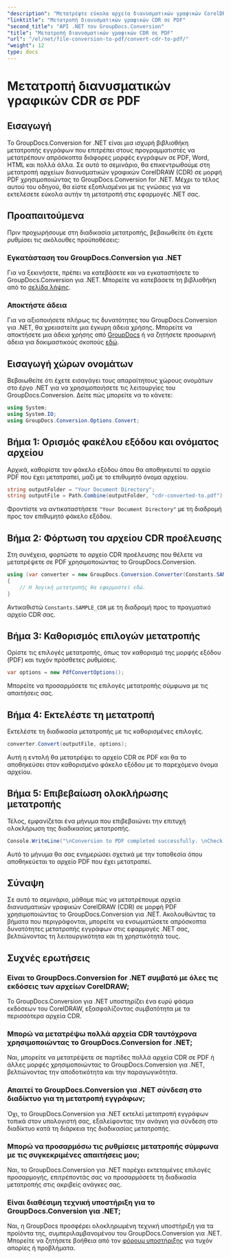 ```yaml
---
"description": "Μετατρέψτε εύκολα αρχεία διανυσματικών γραφικών CorelDRAW (CDR) σε μορφή PDF χρησιμοποιώντας το GroupDocs.Conversion για .NET. Βελτιστοποιήστε τη διαδικασία μετατροπής εγγράφων."
"linktitle": "Μετατροπή διανυσματικών γραφικών CDR σε PDF"
"second_title": "API .NET του GroupDocs.Conversion"
"title": "Μετατροπή διανυσματικών γραφικών CDR σε PDF"
"url": "/el/net/file-conversion-to-pdf/convert-cdr-to-pdf/"
"weight": 12
type: docs
---
```

# Μετατροπή διανυσματικών γραφικών CDR σε PDF

## Εισαγωγή
Το GroupDocs.Conversion for .NET είναι μια ισχυρή βιβλιοθήκη μετατροπής εγγράφων που επιτρέπει στους προγραμματιστές να μετατρέπουν απρόσκοπτα διάφορες μορφές εγγράφων σε PDF, Word, HTML και πολλά άλλα. Σε αυτό το σεμινάριο, θα επικεντρωθούμε στη μετατροπή αρχείων διανυσματικών γραφικών CorelDRAW (CDR) σε μορφή PDF χρησιμοποιώντας το GroupDocs.Conversion for .NET. Μέχρι το τέλος αυτού του οδηγού, θα είστε εξοπλισμένοι με τις γνώσεις για να εκτελέσετε εύκολα αυτήν τη μετατροπή στις εφαρμογές .NET σας.
## Προαπαιτούμενα
Πριν προχωρήσουμε στη διαδικασία μετατροπής, βεβαιωθείτε ότι έχετε ρυθμίσει τις ακόλουθες προϋποθέσεις:
### Εγκατάσταση του GroupDocs.Conversion για .NET
Για να ξεκινήσετε, πρέπει να κατεβάσετε και να εγκαταστήσετε το GroupDocs.Conversion για .NET. Μπορείτε να κατεβάσετε τη βιβλιοθήκη από το [σελίδα λήψης](https://releases.groupdocs.com/conversion/net/).
### Αποκτήστε άδεια
Για να αξιοποιήσετε πλήρως τις δυνατότητες του GroupDocs.Conversion για .NET, θα χρειαστείτε μια έγκυρη άδεια χρήσης. Μπορείτε να αποκτήσετε μια άδεια χρήσης από [GroupDocs](https://purchase.groupdocs.com/buy) ή να ζητήσετε προσωρινή άδεια για δοκιμαστικούς σκοπούς [εδώ](https://purchase.groupdocs.com/temporary-license/).

## Εισαγωγή χώρων ονομάτων
Βεβαιωθείτε ότι έχετε εισαγάγει τους απαραίτητους χώρους ονομάτων στο έργο .NET για να χρησιμοποιήσετε τις λειτουργίες του GroupDocs.Conversion. Δείτε πώς μπορείτε να το κάνετε:
```csharp
using System;
using System.IO;
using GroupDocs.Conversion.Options.Convert;
```
## Βήμα 1: Ορισμός φακέλου εξόδου και ονόματος αρχείου
Αρχικά, καθορίστε τον φάκελο εξόδου όπου θα αποθηκευτεί το αρχείο PDF που έχει μετατραπεί, μαζί με το επιθυμητό όνομα αρχείου.
```csharp
string outputFolder = "Your Document Directory";
string outputFile = Path.Combine(outputFolder, "cdr-converted-to.pdf");
```
Φροντίστε να αντικαταστήσετε `"Your Document Directory"` με τη διαδρομή προς τον επιθυμητό φάκελο εξόδου.
## Βήμα 2: Φόρτωση του αρχείου CDR προέλευσης
Στη συνέχεια, φορτώστε το αρχείο CDR προέλευσης που θέλετε να μετατρέψετε σε PDF χρησιμοποιώντας το GroupDocs.Conversion.
```csharp
using (var converter = new GroupDocs.Conversion.Converter(Constants.SAMPLE_CDR))
{
    // Η λογική μετατροπής θα εφαρμοστεί εδώ.
}
```
Αντικαθιστώ `Constants.SAMPLE_CDR` με τη διαδρομή προς το πραγματικό αρχείο CDR σας.
## Βήμα 3: Καθορισμός επιλογών μετατροπής
Ορίστε τις επιλογές μετατροπής, όπως τον καθορισμό της μορφής εξόδου (PDF) και τυχόν πρόσθετες ρυθμίσεις.
```csharp
var options = new PdfConvertOptions();
```
Μπορείτε να προσαρμόσετε τις επιλογές μετατροπής σύμφωνα με τις απαιτήσεις σας.
## Βήμα 4: Εκτελέστε τη μετατροπή
Εκτελέστε τη διαδικασία μετατροπής με τις καθορισμένες επιλογές.
```csharp
converter.Convert(outputFile, options);
```
Αυτή η εντολή θα μετατρέψει το αρχείο CDR σε PDF και θα το αποθηκεύσει στον καθορισμένο φάκελο εξόδου με το παρεχόμενο όνομα αρχείου.
## Βήμα 5: Επιβεβαίωση ολοκλήρωσης μετατροπής
Τέλος, εμφανίζεται ένα μήνυμα που επιβεβαιώνει την επιτυχή ολοκλήρωση της διαδικασίας μετατροπής.
```csharp
Console.WriteLine("\nConversion to PDF completed successfully. \nCheck output in {0}", outputFolder);
```
Αυτό το μήνυμα θα σας ενημερώσει σχετικά με την τοποθεσία όπου αποθηκεύεται το αρχείο PDF που έχει μετατραπεί.

## Σύναψη
Σε αυτό το σεμινάριο, μάθαμε πώς να μετατρέπουμε αρχεία διανυσματικών γραφικών CorelDRAW (CDR) σε μορφή PDF χρησιμοποιώντας το GroupDocs.Conversion για .NET. Ακολουθώντας τα βήματα που περιγράφονται, μπορείτε να ενσωματώσετε απρόσκοπτα δυνατότητες μετατροπής εγγράφων στις εφαρμογές .NET σας, βελτιώνοντας τη λειτουργικότητα και τη χρηστικότητά τους.
## Συχνές ερωτήσεις
### Είναι το GroupDocs.Conversion for .NET συμβατό με όλες τις εκδόσεις των αρχείων CorelDRAW;
Το GroupDocs.Conversion για .NET υποστηρίζει ένα ευρύ φάσμα εκδόσεων του CorelDRAW, εξασφαλίζοντας συμβατότητα με τα περισσότερα αρχεία CDR.
### Μπορώ να μετατρέψω πολλά αρχεία CDR ταυτόχρονα χρησιμοποιώντας το GroupDocs.Conversion for .NET;
Ναι, μπορείτε να μετατρέψετε σε παρτίδες πολλά αρχεία CDR σε PDF ή άλλες μορφές χρησιμοποιώντας το GroupDocs.Conversion για .NET, βελτιώνοντας την αποδοτικότητα και την παραγωγικότητα.
### Απαιτεί το GroupDocs.Conversion για .NET σύνδεση στο διαδίκτυο για τη μετατροπή εγγράφων;
Όχι, το GroupDocs.Conversion για .NET εκτελεί μετατροπή εγγράφων τοπικά στον υπολογιστή σας, εξαλείφοντας την ανάγκη για σύνδεση στο διαδίκτυο κατά τη διάρκεια της διαδικασίας μετατροπής.
### Μπορώ να προσαρμόσω τις ρυθμίσεις μετατροπής σύμφωνα με τις συγκεκριμένες απαιτήσεις μου;
Ναι, το GroupDocs.Conversion για .NET παρέχει εκτεταμένες επιλογές προσαρμογής, επιτρέποντάς σας να προσαρμόσετε τη διαδικασία μετατροπής στις ακριβείς ανάγκες σας.
### Είναι διαθέσιμη τεχνική υποστήριξη για το GroupDocs.Conversion για .NET;
Ναι, η GroupDocs προσφέρει ολοκληρωμένη τεχνική υποστήριξη για τα προϊόντα της, συμπεριλαμβανομένου του GroupDocs.Conversion για .NET. Μπορείτε να ζητήσετε βοήθεια από τον [φόρουμ υποστήριξης](https://forum.groupdocs.com/c/conversion/11) για τυχόν απορίες ή προβλήματα.